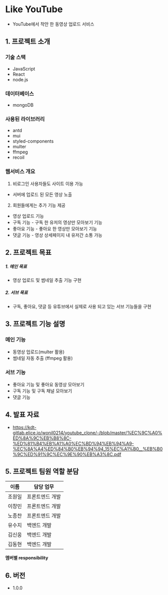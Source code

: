 # Like YouTube
- YouTube에서 착안 한 동영상 업로드 서비스


## 1. 프로젝트 소개

### 기술 스택
  - JavaScript
  - React
  - node.js

### 데이터베이스
  - mongoDB

### 사용된 라이브러리
  - antd
  - mui
  - styled-components
  - multer
  - ffmpeg
  - recoil

### 웹서비스 개요
1. 비로그인 사용자들도 사이트 이용 가능
* 서버에 업로드 된 모든 영상 노출

2. 회원들에게는 추가 기능 제공
* 영상 업로드 기능
* 구독 기능 - 구독 한 유저의 영상만 모아보기 기능
* 좋아요 기능 - 좋아요 한 영상만 모아보기 기능
* 댓글 기능 - 영상 상세페이지 내 유저간 소통 가능


## 2. 프로젝트 목표
##### 1. 메인 목표
* 영상 업로드 및 썸네일 추출 기능 구현

##### 2. 서브 목표
* 구독, 좋아요, 댓글 등 유튜브에서 실제로 사용 되고 있는 서브 기능들을 구현


## 3. 프로젝트 기능 설명

  ### 메인 기능 
  - 동영상 업로드(multer 활용)
  - 썸네일 자동 추출 (ffmpeg 활용)

  ### 서브 기능
  - 좋아요 기능 및 좋아요 동영상 모아보기
  - 구독 기능 및 구독 채널 모아보기
  - 댓글 기능


## 4. 발표 자료
  - https://kdt-gitlab.elice.io/wonil0214/youtube_clone/-/blob/master/%EC%9C%A0%ED%8A%9C%EB%B8%8C-%ED%81%B4%EB%A1%A0%EC%BD%94%EB%94%A9-%EC%8A%A4%ED%84%B0%EB%94%94_15%EC%A1%B0__%EB%B0%9C%ED%91%9C%EC%9E%90%EB%A3%8C.pdf



## 5. 프로젝트 팀원 역할 분담
| 이름 | 담당 업무 |
| ------ | ------ |
| 조원일 | 프론트엔드 개발 | 팀장
| 이창민 | 프론트엔드 개발 |
| 노종찬 | 프론트엔드 개발 |
| 유수지 | 백엔드 개발 |
| 김신웅 | 백엔드 개발 |
| 김동현 | 백엔드 개발 |


**멤버별 responsibility**


## 6. 버전
  - 1.0.0

